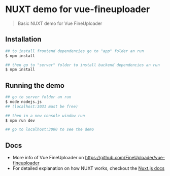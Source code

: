 # NUXT demo for vue-fineuploader

> Basic NUXT demo for Vue FineUploader

## Installation

``` bash
## to install frontend dependencies go to "app" folder an run
$ npm install

## then go to "server" folder to install backend dependencies an run
$ npm install
```

## Running the demo
``` bash
## go to server folder an run
$ node nodejs.js
## (localhost:3031 must be free)

## then in a new console window run
$ npm run dev

## go to localhost:3000 to see the demo
```

## Docs
- More info of Vue FineUploader on https://github.com/FineUploader/vue-fineuploader
- For detailed explanation on how NUXT works, checkout the [Nuxt.js docs](https://github.com/nuxt/nuxt.js)
